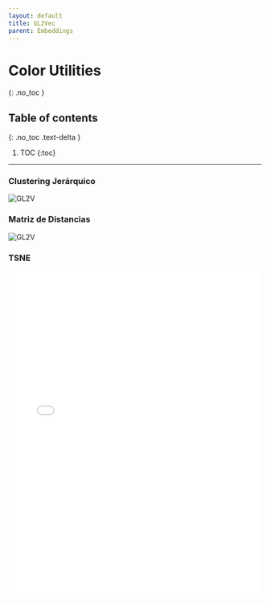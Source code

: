 ```yaml
---
layout: default
title: GL2Vec
parent: Embeddings
---
```


# Color Utilities
{: .no_toc }

## Table of contents
{: .no_toc .text-delta }

1. TOC
{:toc}

---

### Clustering Jerárquico
![GL2V](https://raw.githubusercontent.com/roicort/TesisGraphlets/master/embeddings/results/GL2Vec_dendrogram.svg)
### Matriz de Distancias
![GL2V](https://raw.githubusercontent.com/roicort/TesisGraphlets/master/embeddings/distance/GL2Vec.png)

### TSNE

<style>
    iframe{
    border: none;
    }
</style>
<iframe
    width="100%"
    height="650px"
    src="../TSNE/TSNE-GL2Vec.html">
</iframe>
